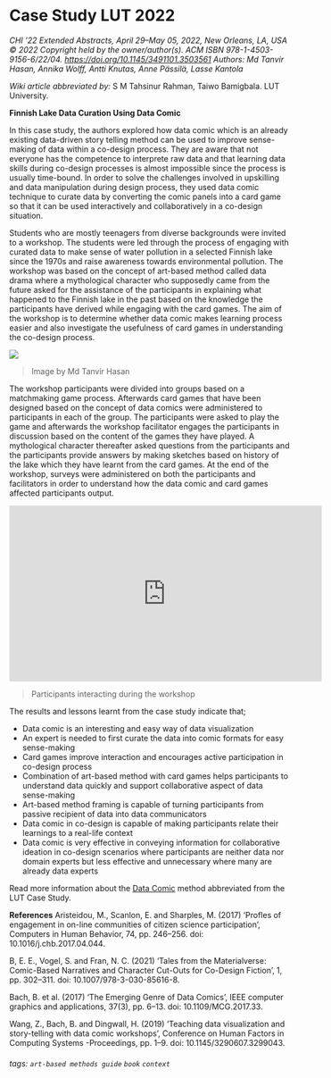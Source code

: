 # Case Study LUT 2022
 *CHI ’22 Extended Abstracts, April 29–May 05, 2022, New Orleans, LA, USA © 2022 Copyright held by the owner/author(s). ACM ISBN 978-1-4503-9156-6/22/04.
https://doi.org/10.1145/3491101.3503561*
*Authors: Md Tanvir Hasan, Annika Wolff, Antti Knutas, Anne Pässilä, Lasse Kantola*

*Wiki article abbreviated by:* S M Tahsinur Rahman, Taiwo Bamigbala. LUT University.

**Finnish Lake Data Curation Using Data Comic**

In this case study, the authors explored how data comic which is an already existing data-driven story telling method can be used to improve sense-making of data within a co-design process. They are aware that not everyone has the competence to interprete raw data and that learning data skills during co-design processes is almost impossible since the process is usually time-bound. In order to solve the challenges involved in upskilling and data manipulation during design process, they used data comic technique to curate data by converting the comic panels into a card game so that it can be used interactively and collaboratively in a co-design situation.

Students who are mostly teenagers from diverse backgrounds were invited to a workshop. The students were led through the process of engaging with curated data to make sense of water pollution in a selected Finnish lake since the 1970s and raise awareness towards environmental pollution. The workshop was based on the concept of art-based method called data drama where a mythological character who supposedly came from the future asked for the assistance of the participants in explaining what happened to the Finnish lake in the past based on the knowledge the participants have derived while engaging with the card games. The aim of the workshop is to determine whether data comic makes learning process easier and also investigate the usefulness of card games in understanding the co-design process. 

![](https://parcos-project.eu/wp-content/uploads/2022/06/LUT_Phosphorus-1.png)
> Image by Md Tanvir Hasan

The workshop participants were divided into groups based on a matchmaking game process. Afterwards card games that have been designed based on the concept of data comics were administered to participants in each of the group. The participants were asked to play the game and afterwards the workshop facilitator engages the participants in discussion based on the content of the games they have played. A mythological character thereafter asked questions from the participants and the participants provide answers by making sketches based on history of the lake which they have learnt from the card games. At the end of the workshop, surveys were administered on both the participants and facilitators in order to understand how the data comic and card games affected participants output.
<iframe width="560" height="315" src="https://www.youtube.com/embed/v2H2mhDyrww" title="YouTube video player" frameborder="0" allow="accelerometer; autoplay; clipboard-write; encrypted-media; gyroscope; picture-in-picture" allowfullscreen></iframe>

> Participants interacting during the workshop

The results and lessons learnt from the case study indicate that;
* Data comic is an interesting and easy way of data visualization  
* An expert is needed to first curate the data into comic formats for easy sense-making
* Card games improve interaction and encourages active participation in co-design process   
* Combination of art-based method with card games helps participants to understand data quickly and support collaborative aspect of data sense-making 
*  Art-based method framing is capable of turning participants from passive recipient of data into data communicators
*  Data comic in co-design is capable of making participants relate their learnings to a real-life context
*  Data comic is very effective in conveying information for collaborative ideation in co-design scenarios where participants are neither data nor domain experts but less effective and unnecessary where many are already data experts

Read more information about the [Data Comic](https://hackmd.io/1mFQG4rWS8qbC2EqazlswQ) method abbreviated from the LUT Case Study.



**References**
Aristeidou, M., Scanlon, E. and Sharples, M. (2017) ‘Profles of engagement in on-line communities of citizen science participation’, Computers in Human Behavior, 74, pp. 246–256. doi: 10.1016/j.chb.2017.04.044.

B, E. E., Vogel, S. and Fran, N. C. (2021) ‘Tales from the Materialverse: Comic-Based Narratives and Character Cut-Outs for Co-Design Fiction’, 1, pp. 302–311. doi: 10.1007/978-3-030-85616-8.

Bach, B. et al. (2017) ‘The Emerging Genre of Data Comics’, IEEE computer graphics and applications, 37(3), pp. 6–13. doi: 10.1109/MCG.2017.33.

Wang, Z., Bach, B. and Dingwall, H. (2019) ‘Teaching data visualization and story-telling with data comic workshops’, Conference on Human Factors in Computing Systems -Proceedings, pp. 1–9. doi: 10.1145/3290607.3299043.


###### tags: `art-based methods guide` `book` `context`